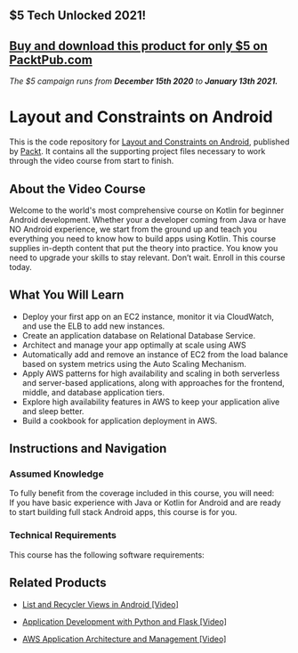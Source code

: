 ## $5 Tech Unlocked 2021!
[Buy and download this product for only $5 on PacktPub.com](https://www.packtpub.com/)
-----
*The $5 campaign         runs from __December 15th 2020__ to __January 13th 2021.__*

# Layout and Constraints on Android
This is the code repository for [Layout and Constraints on Android](https://www.packtpub.com/virtualization-and-cloud/aws-application-architecture-and-management-video?utm_source=github&utm_medium=repository&utm_campaign=9781788990622), published by [Packt](https://www.packtpub.com/?utm_source=github). It contains all the supporting project files necessary to work through the video course from start to finish.
## About the Video Course
Welcome to the world's most comprehensive course on Kotlin for beginner Android development. Whether your a developer coming from Java or have NO Android experience, we start from the ground up and teach you everything you need to know how to build apps using Kotlin.
This course supplies in-depth content that put the theory into practice. You know you need to upgrade your skills to stay relevant. Don’t wait. Enroll in this course today.


<H2>What You Will Learn</H2>
<DIV class=book-info-will-learn-text>
<UL>
<LI>Deploy your first app on an EC2 instance, monitor it via CloudWatch, and use the ELB to add new instances. 
<LI>Create an application database on Relational Database Service. 
<LI>Architect and manage your app optimally at scale using AWS 
<LI>Automatically add and remove an instance of EC2 from the load balance based on system metrics using the Auto Scaling Mechanism. 
<LI>Apply AWS patterns for high availability and scaling in both serverless and server-based applications, along with approaches for the frontend, middle, and database application tiers. 
<LI>Explore high availability features in AWS to keep your application alive and sleep better. 
<LI>Build a cookbook for application deployment in AWS. </LI></UL></DIV>

## Instructions and Navigation
### Assumed Knowledge
To fully benefit from the coverage included in this course, you will need:<br/>
If you have basic experience with Java or Kotlin for Android and are ready to start building full stack Android apps, this course is for you.
### Technical Requirements
This course has the following software requirements:<br/>
            

## Related Products
* [List and Recycler Views in Android [Video]](https://www.packtpub.com/virtualization-and-cloud/aws-application-architecture-and-management-video?utm_source=github&utm_medium=repository&utm_campaign=9781788990622)

* [Application Development with Python and Flask [Video]](https://www.packtpub.com/virtualization-and-cloud/aws-application-architecture-and-management-video?utm_source=github&utm_medium=repository&utm_campaign=9781788990622)

* [AWS Application Architecture and Management [Video]](https://www.packtpub.com/virtualization-and-cloud/aws-application-architecture-and-management-video?utm_source=github&utm_medium=repository&utm_campaign=9781788990622)

